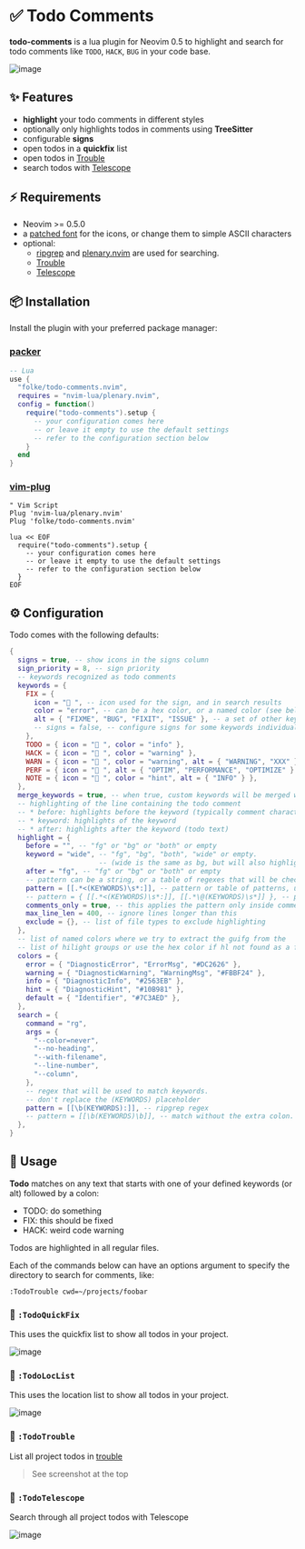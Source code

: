 # ✅ Todo Comments

**todo-comments** is a lua plugin for Neovim 0.5 to highlight and search for todo comments like
`TODO`, `HACK`, `BUG` in your code base.

![image](https://user-images.githubusercontent.com/292349/118135272-ad21e980-b3b7-11eb-881c-e45a4a3d6192.png)

## ✨ Features

- **highlight** your todo comments in different styles
- optionally only highlights todos in comments using **TreeSitter**
- configurable **signs**
- open todos in a **quickfix** list
- open todos in [Trouble](https://github.com/folke/trouble.nvim)
- search todos with [Telescope](https://github.com/nvim-telescope/telescope.nvim)

## ⚡️ Requirements

- Neovim >= 0.5.0
- a [patched font](https://www.nerdfonts.com/) for the icons, or change them to simple ASCII characters
- optional:
  - [ripgrep](https://github.com/BurntSushi/ripgrep) and [plenary.nvim](https://github.com/nvim-lua/plenary.nvim) are used for searching.
  - [Trouble](https://github.com/folke/trouble.nvim)
  - [Telescope](https://github.com/nvim-telescope/telescope.nvim)

## 📦 Installation

Install the plugin with your preferred package manager:

### [packer](https://github.com/wbthomason/packer.nvim)

```lua
-- Lua
use {
  "folke/todo-comments.nvim",
  requires = "nvim-lua/plenary.nvim",
  config = function()
    require("todo-comments").setup {
      -- your configuration comes here
      -- or leave it empty to use the default settings
      -- refer to the configuration section below
    }
  end
}
```

### [vim-plug](https://github.com/junegunn/vim-plug)

```vim
" Vim Script
Plug 'nvim-lua/plenary.nvim'
Plug 'folke/todo-comments.nvim'

lua << EOF
  require("todo-comments").setup {
    -- your configuration comes here
    -- or leave it empty to use the default settings
    -- refer to the configuration section below
  }
EOF
```

## ⚙️ Configuration

Todo comes with the following defaults:

```lua
{
  signs = true, -- show icons in the signs column
  sign_priority = 8, -- sign priority
  -- keywords recognized as todo comments
  keywords = {
    FIX = {
      icon = " ", -- icon used for the sign, and in search results
      color = "error", -- can be a hex color, or a named color (see below)
      alt = { "FIXME", "BUG", "FIXIT", "ISSUE" }, -- a set of other keywords that all map to this FIX keywords
      -- signs = false, -- configure signs for some keywords individually
    },
    TODO = { icon = " ", color = "info" },
    HACK = { icon = " ", color = "warning" },
    WARN = { icon = " ", color = "warning", alt = { "WARNING", "XXX" } },
    PERF = { icon = " ", alt = { "OPTIM", "PERFORMANCE", "OPTIMIZE" } },
    NOTE = { icon = " ", color = "hint", alt = { "INFO" } },
  },
  merge_keywords = true, -- when true, custom keywords will be merged with the defaults
  -- highlighting of the line containing the todo comment
  -- * before: highlights before the keyword (typically comment characters)
  -- * keyword: highlights of the keyword
  -- * after: highlights after the keyword (todo text)
  highlight = {
    before = "", -- "fg" or "bg" or "both" or empty
    keyword = "wide", -- "fg", "bg", "both", "wide" or empty.
                      -- (wide is the same as bg, but will also highlight surrounding characters)
    after = "fg", -- "fg" or "bg" or "both" or empty
    -- pattern can be a string, or a table of regexes that will be checked
    pattern = [[.*<(KEYWORDS)\s*:]], -- pattern or table of patterns, used for highlightng (vim regex)
    -- pattern = { [[.*<(KEYWORDS)\s*:]], [[.*\@(KEYWORDS)\s*]] }, -- pattern used for highlightng (vim regex)
    comments_only = true, -- this applies the pattern only inside comments using `commentstring` option
    max_line_len = 400, -- ignore lines longer than this
    exclude = {}, -- list of file types to exclude highlighting
  },
  -- list of named colors where we try to extract the guifg from the
  -- list of hilight groups or use the hex color if hl not found as a fallback
  colors = {
    error = { "DiagnosticError", "ErrorMsg", "#DC2626" },
    warning = { "DiagnosticWarning", "WarningMsg", "#FBBF24" },
    info = { "DiagnosticInfo", "#2563EB" },
    hint = { "DiagnosticHint", "#10B981" },
    default = { "Identifier", "#7C3AED" },
  },
  search = {
    command = "rg",
    args = {
      "--color=never",
      "--no-heading",
      "--with-filename",
      "--line-number",
      "--column",
    },
    -- regex that will be used to match keywords.
    -- don't replace the (KEYWORDS) placeholder
    pattern = [[\b(KEYWORDS):]], -- ripgrep regex
    -- pattern = [[\b(KEYWORDS)\b]], -- match without the extra colon. You'll likely get false positives
  },
}
```

## 🚀 Usage

**Todo** matches on any text that starts with one of your defined keywords (or alt) followed by a colon:

- TODO: do something
- FIX: this should be fixed
- HACK: weird code warning

Todos are highlighted in all regular files.

Each of the commands below can have an options argument to specify the directory to search for comments, like:

```vim
:TodoTrouble cwd=~/projects/foobar
```

### 🔎 `:TodoQuickFix`

This uses the quickfix list to show all todos in your project.

![image](https://user-images.githubusercontent.com/292349/118135332-bf9c2300-b3b7-11eb-9a40-1307feb27c44.png)

### 🔎 `:TodoLocList`

This uses the location list to show all todos in your project.

![image](https://user-images.githubusercontent.com/292349/118135332-bf9c2300-b3b7-11eb-9a40-1307feb27c44.png)

### 🚦 `:TodoTrouble`

List all project todos in [trouble](https://github.com/folke/trouble.nvim)

> See screenshot at the top

### 🔭 `:TodoTelescope`

Search through all project todos with Telescope

![image](https://user-images.githubusercontent.com/292349/118135371-ccb91200-b3b7-11eb-9002-66af3b683cf0.png)

<!-- markdownlint-disable-file MD033 -->
<!-- markdownlint-configure-file { "MD013": { "line_length": 120 } } -->
<!-- markdownlint-configure-file { "MD004": { "style": "sublist" } } -->
